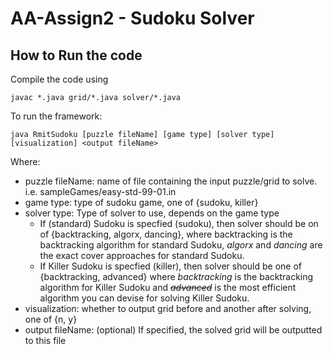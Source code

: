 # AA-Assign2 - Sudoku Solver

## How to Run the code

Compile the code using
```
javac *.java grid/*.java solver/*.java

```

To run the framework:
```
java RmitSudoku [puzzle fileName] [game type] [solver type] [visualization] <output fileName>

```

Where:
   - puzzle fileName: name of file containing the input puzzle/grid to solve. i.e. sampleGames/easy-std-99-01.in
   - game type: type of sudoku game, one of {sudoku, killer}
   - solver type: Type of solver to use, depends on the game type
      - If (standard) Sudoku is specfied (sudoku), then solver should be on of {backtracking, algorx, dancing}, where backtracking is the backtracking algorithm for standard Sudoku, *algorx* and *dancing* are the exact cover approaches for standard Sudoku.
      - If Killer Sudoku is specfied (killer), then solver should be one of {backtracking, advanced} where *backtracking* is the backtracking algorithm for Killer Sudoku and ~~*advanced*~~ is the most efficient algorithm you can devise for solving Killer Sudoku.
   - visualization: whether to output grid before and another after solving, one of {n, y}
   - output fileName: (optional) If specified, the solved grid will be outputted to this file
